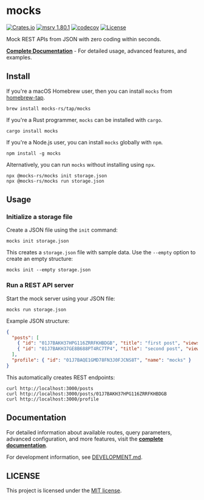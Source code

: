 # mocks

[![Crates.io](https://img.shields.io/crates/v/mocks.svg)](https://crates.io/crates/mocks)
[![msrv 1.80.1](https://img.shields.io/badge/msrv-1.80.1-dea584.svg?logo=rust)](https://github.com/rust-lang/rust/releases/tag/1.80.1)
[![codecov](https://codecov.io/gh/mocks-rs/mocks/branch/main/graph/badge.svg?token=1WZ0YCZK9J)](https://codecov.io/gh/mocks-rs/mocks)
[![License](https://img.shields.io/github/license/mocks-rs/mocks)](LICENSE)

Mock REST APIs from JSON with zero coding within seconds.

**[Complete Documentation](https://mocks-rs.github.io/mocks)** - For detailed usage, advanced features, and examples.

## Install

If you're a macOS Homebrew user, then you can install `mocks` from [homebrew-tap](https://github.com/mocks-rs/homebrew-tap).

```shell
brew install mocks-rs/tap/mocks
```

If you're a Rust programmer, `mocks` can be installed with `cargo`.

```shell
cargo install mocks
```

If you're a Node.js user, you can install `mocks` globally with `npm`.

```shell
npm install -g mocks
```

Alternatively, you can run `mocks` without installing using `npx`.

```shell
npx @mocks-rs/mocks init storage.json
npx @mocks-rs/mocks run storage.json
```

## Usage

### Initialize a storage file

Create a JSON file using the `init` command:

```shell
mocks init storage.json
```

This creates a `storage.json` file with sample data. Use the `--empty` option to create an empty structure:

```shell
mocks init --empty storage.json
```

### Run a REST API server

Start the mock server using your JSON file:

```shell
mocks run storage.json
```

Example JSON structure:

```json
{
  "posts": [
    { "id": "01J7BAKH37HPG116ZRRFKHBDGB", "title": "first post", "views": 100 },
    { "id": "01J7BAKH37GE8B688PT4RC7TP4", "title": "second post", "views": 10 }
  ],
  "profile": { "id": "01J7BAQE1GMD78FN3J0FJCNS8T", "name": "mocks" }
}
```

This automatically creates REST endpoints:

```shell
curl http://localhost:3000/posts
curl http://localhost:3000/posts/01J7BAKH37HPG116ZRRFKHBDGB
curl http://localhost:3000/profile
```

## Documentation

For detailed information about available routes, query parameters, advanced configuration, and more features, visit the **[complete documentation](https://mocks-rs.github.io/mocks)**.

For development information, see [DEVELOPMENT.md](DEVELOPMENT.md).

## LICENSE

This project is licensed under the [MIT license](LICENSE).

